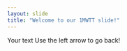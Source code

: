 ```yaml
---
layout: slide
title: "Welcome to our 1MWTT slide!"
---
```

Your text
Use the left arrow to go back!
